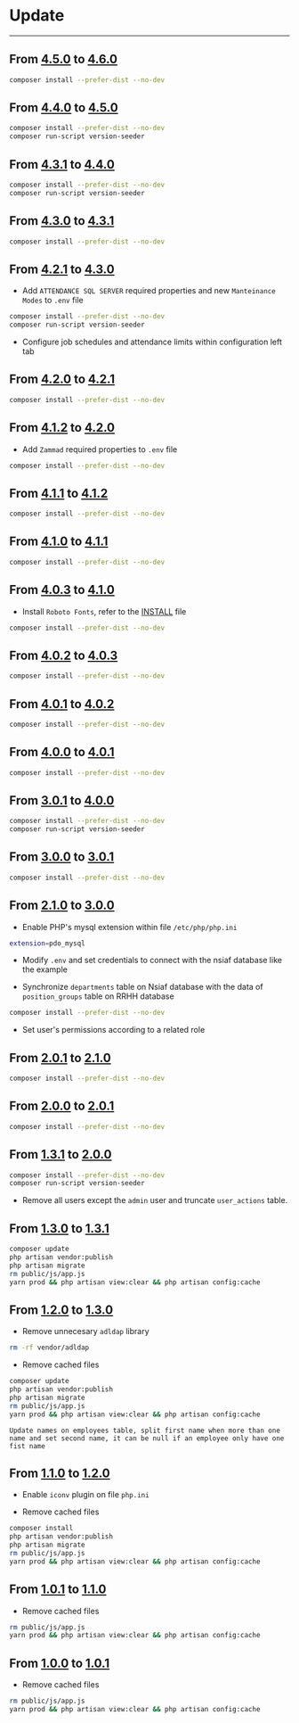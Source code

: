# Update

---

## From [4.5.0](https://github.com/MUTUAL-DE-SERVICIOS-AL-POLICIA/PVA-RRHH/tree/4.5.0) to [4.6.0](https://github.com/MUTUAL-DE-SERVICIOS-AL-POLICIA/PVA-RRHH/tree/4.6.0)

```sh
composer install --prefer-dist --no-dev
```

## From [4.4.0](https://github.com/MUTUAL-DE-SERVICIOS-AL-POLICIA/PVA-RRHH/tree/4.4.0) to [4.5.0](https://github.com/MUTUAL-DE-SERVICIOS-AL-POLICIA/PVA-RRHH/tree/4.5.0)

```sh
composer install --prefer-dist --no-dev
composer run-script version-seeder
```

## From [4.3.1](https://github.com/MUTUAL-DE-SERVICIOS-AL-POLICIA/PVA-RRHH/tree/4.3.1) to [4.4.0](https://github.com/MUTUAL-DE-SERVICIOS-AL-POLICIA/PVA-RRHH/tree/4.4.0)

```sh
composer install --prefer-dist --no-dev
composer run-script version-seeder
```

## From [4.3.0](https://github.com/MUTUAL-DE-SERVICIOS-AL-POLICIA/PVA-RRHH/tree/4.3.0) to [4.3.1](https://github.com/MUTUAL-DE-SERVICIOS-AL-POLICIA/PVA-RRHH/tree/4.3.1)

```sh
composer install --prefer-dist --no-dev
```

## From [4.2.1](https://github.com/MUTUAL-DE-SERVICIOS-AL-POLICIA/PVA-RRHH/tree/4.2.1) to [4.3.0](https://github.com/MUTUAL-DE-SERVICIOS-AL-POLICIA/PVA-RRHH/tree/4.3.0)

* Add `ATTENDANCE SQL SERVER` required properties and new `Manteinance Modes` to `.env` file

```sh
composer install --prefer-dist --no-dev
composer run-script version-seeder
```

* Configure job schedules and attendance limits within configuration left tab

## From [4.2.0](https://github.com/MUTUAL-DE-SERVICIOS-AL-POLICIA/PVA-RRHH/tree/4.2.0) to [4.2.1](https://github.com/MUTUAL-DE-SERVICIOS-AL-POLICIA/PVA-RRHH/tree/4.2.1)

```sh
composer install --prefer-dist --no-dev
```

## From [4.1.2](https://github.com/MUTUAL-DE-SERVICIOS-AL-POLICIA/PVA-RRHH/tree/4.1.2) to [4.2.0](https://github.com/MUTUAL-DE-SERVICIOS-AL-POLICIA/PVA-RRHH/tree/4.2.0)

* Add `Zammad` required properties to `.env` file

```sh
composer install --prefer-dist --no-dev
```

## From [4.1.1](https://github.com/MUTUAL-DE-SERVICIOS-AL-POLICIA/PVA-RRHH/tree/4.1.1) to [4.1.2](https://github.com/MUTUAL-DE-SERVICIOS-AL-POLICIA/PVA-RRHH/tree/4.1.2)

```sh
composer install --prefer-dist --no-dev
```

## From [4.1.0](https://github.com/MUTUAL-DE-SERVICIOS-AL-POLICIA/PVA-RRHH/tree/4.1.0) to [4.1.1](https://github.com/MUTUAL-DE-SERVICIOS-AL-POLICIA/PVA-RRHH/tree/4.1.1)

```sh
composer install --prefer-dist --no-dev
```

## From [4.0.3](https://github.com/MUTUAL-DE-SERVICIOS-AL-POLICIA/PVA-RRHH/tree/4.0.3) to [4.1.0](https://github.com/MUTUAL-DE-SERVICIOS-AL-POLICIA/PVA-RRHH/tree/4.1.0)

* Install `Roboto Fonts`, refer to the [INSTALL](INSTALL.md) file

```sh
composer install --prefer-dist --no-dev
```

## From [4.0.2](https://github.com/MUTUAL-DE-SERVICIOS-AL-POLICIA/PVA-RRHH/tree/4.0.2) to [4.0.3](https://github.com/MUTUAL-DE-SERVICIOS-AL-POLICIA/PVA-RRHH/tree/4.0.3)

```sh
composer install --prefer-dist --no-dev
```

## From [4.0.1](https://github.com/MUTUAL-DE-SERVICIOS-AL-POLICIA/PVA-RRHH/tree/4.0.1) to [4.0.2](https://github.com/MUTUAL-DE-SERVICIOS-AL-POLICIA/PVA-RRHH/tree/4.0.2)

```sh
composer install --prefer-dist --no-dev
```

## From [4.0.0](https://github.com/MUTUAL-DE-SERVICIOS-AL-POLICIA/PVA-RRHH/tree/4.0.0) to [4.0.1](https://github.com/MUTUAL-DE-SERVICIOS-AL-POLICIA/PVA-RRHH/tree/4.0.1)

```sh
composer install --prefer-dist --no-dev
```

## From [3.0.1](https://github.com/MUTUAL-DE-SERVICIOS-AL-POLICIA/PVA-RRHH/tree/3.0.1) to [4.0.0](https://github.com/MUTUAL-DE-SERVICIOS-AL-POLICIA/PVA-RRHH/tree/4.0.0)

```sh
composer install --prefer-dist --no-dev
composer run-script version-seeder
```

## From [3.0.0](https://github.com/MUTUAL-DE-SERVICIOS-AL-POLICIA/PVA-RRHH/tree/3.0.0) to [3.0.1](https://github.com/MUTUAL-DE-SERVICIOS-AL-POLICIA/PVA-RRHH/tree/3.0.1)

```sh
composer install --prefer-dist --no-dev
```

## From [2.1.0](https://github.com/MUTUAL-DE-SERVICIOS-AL-POLICIA/PVA-RRHH/tree/2.1.0) to [3.0.0](https://github.com/MUTUAL-DE-SERVICIOS-AL-POLICIA/PVA-RRHH/tree/3.0.0)

* Enable PHP's mysql extension within file `/etc/php/php.ini`

```sh
extension=pdo_mysql
```

* Modify `.env` and set credentials to connect with the nsiaf database like the example

* Synchronize `departments` table on Nsiaf database with the data of `position_groups` table on RRHH database

```sh
composer install --prefer-dist --no-dev
```

* Set user's permissions according to a related role

## From [2.0.1](https://github.com/MUTUAL-DE-SERVICIOS-AL-POLICIA/PVA-RRHH/tree/2.0.1) to [2.1.0](https://github.com/MUTUAL-DE-SERVICIOS-AL-POLICIA/PVA-RRHH/tree/2.1.0)

```sh
composer install --prefer-dist --no-dev
```

## From [2.0.0](https://github.com/MUTUAL-DE-SERVICIOS-AL-POLICIA/PVA-RRHH/tree/2.0.0) to [2.0.1](https://github.com/MUTUAL-DE-SERVICIOS-AL-POLICIA/PVA-RRHH/tree/2.0.1)

```sh
composer install --prefer-dist --no-dev
```

## From [1.3.1](https://github.com/MUTUAL-DE-SERVICIOS-AL-POLICIA/PVA-RRHH/tree/1.3.1) to [2.0.0](https://github.com/MUTUAL-DE-SERVICIOS-AL-POLICIA/PVA-RRHH/tree/2.0.0)

```sh
composer install --prefer-dist --no-dev
composer run-script version-seeder
```

* Remove all users except the `admin` user and truncate `user_actions` table.

## From [1.3.0](https://github.com/MUTUAL-DE-SERVICIOS-AL-POLICIA/PVA-RRHH/tree/1.3.0) to [1.3.1](https://github.com/MUTUAL-DE-SERVICIOS-AL-POLICIA/PVA-RRHH/tree/1.3.1)


```sh
composer update
php artisan vendor:publish
php artisan migrate
rm public/js/app.js
yarn prod && php artisan view:clear && php artisan config:cache
```

## From [1.2.0](https://github.com/MUTUAL-DE-SERVICIOS-AL-POLICIA/PVA-RRHH/tree/1.2.0) to [1.3.0](https://github.com/MUTUAL-DE-SERVICIOS-AL-POLICIA/PVA-RRHH/tree/1.3.0)

* Remove unnecesary `adldap` library

```sh
rm -rf vendor/adldap
```

* Remove cached files

```sh
composer update
php artisan vendor:publish
php artisan migrate
rm public/js/app.js
yarn prod && php artisan view:clear && php artisan config:cache
```

`Update names on employees table, split first name when more than one name and set second name, it can be null if an employee only have one fist name`

## From [1.1.0](https://github.com/MUTUAL-DE-SERVICIOS-AL-POLICIA/PVA-RRHH/tree/1.1.0) to [1.2.0](https://github.com/MUTUAL-DE-SERVICIOS-AL-POLICIA/PVA-RRHH/tree/1.2.0)

* Enable `iconv` plugin on file `php.ini`

* Remove cached files

```sh
composer install
php artisan vendor:publish
php artisan migrate
rm public/js/app.js
yarn prod && php artisan view:clear && php artisan config:cache
```

## From [1.0.1](https://github.com/MUTUAL-DE-SERVICIOS-AL-POLICIA/PVA-RRHH/tree/1.0.1) to [1.1.0](https://github.com/MUTUAL-DE-SERVICIOS-AL-POLICIA/PVA-RRHH/tree/1.1.0)

* Remove cached files

```sh
rm public/js/app.js
yarn prod && php artisan view:clear && php artisan config:cache
```

## From [1.0.0](https://github.com/MUTUAL-DE-SERVICIOS-AL-POLICIA/PVA-RRHH/tree/1.0.0) to [1.0.1](https://github.com/MUTUAL-DE-SERVICIOS-AL-POLICIA/PVA-RRHH/tree/1.0.1)

* Remove cached files

```sh
rm public/js/app.js
yarn prod && php artisan view:clear && php artisan config:cache
```